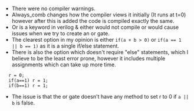 * There were no compiler warnings.
* Always_comb changes how the compiler views it initially (It runs at t=0) however after this is added the code is compiled exactly the same.
* Or is a keyword in verilog & either would not compile or would cause issues when we try to create an or gate.
* The clearest option in my opinion is either ```if(a + b > 0)``` or  ```if(a == 1 || b == 1)``` as it is a single if/else statement.
* There is also the option which doesn't require "else" statements, which I believe to be the least error prone, however it includes multiple assignments which can take up more time.
```
  r = 0;
  if(a==1) r = 1;
  if(b==1) r = 1;
```
* The issue is that the or gate doesn't have any method to set r to 0 if ```a || b``` is false.
